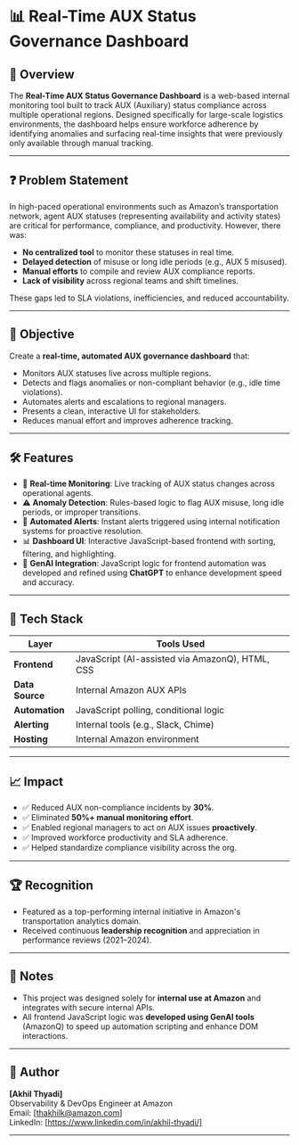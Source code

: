 # 📊 Real-Time AUX Status Governance Dashboard

## 🚀 Overview

The **Real-Time AUX Status Governance Dashboard** is a web-based internal monitoring tool built to track AUX (Auxiliary) status compliance across multiple operational regions. Designed specifically for large-scale logistics environments, the dashboard helps ensure workforce adherence by identifying anomalies and surfacing real-time insights that were previously only available through manual tracking.

---

## ❓ Problem Statement

In high-paced operational environments such as Amazon’s transportation network, agent AUX statuses (representing availability and activity states) are critical for performance, compliance, and productivity. However, there was:

- **No centralized tool** to monitor these statuses in real time.
- **Delayed detection** of misuse or long idle periods (e.g., AUX 5 misused).
- **Manual efforts** to compile and review AUX compliance reports.
- **Lack of visibility** across regional teams and shift timelines.

These gaps led to SLA violations, inefficiencies, and reduced accountability.

---

## 🎯 Objective

Create a **real-time, automated AUX governance dashboard** that:

- Monitors AUX statuses live across multiple regions.
- Detects and flags anomalies or non-compliant behavior (e.g., idle time violations).
- Automates alerts and escalations to regional managers.
- Presents a clean, interactive UI for stakeholders.
- Reduces manual effort and improves adherence tracking.

---

## 🛠️ Features

- 🔁 **Real-time Monitoring**: Live tracking of AUX status changes across operational agents.
- ⚠️ **Anomaly Detection**: Rules-based logic to flag AUX misuse, long idle periods, or improper transitions.
- 📢 **Automated Alerts**: Instant alerts triggered using internal notification systems for proactive resolution.
- 📊 **Dashboard UI**: Interactive JavaScript-based frontend with sorting, filtering, and highlighting.
- 🤖 **GenAI Integration**: JavaScript logic for frontend automation was developed and refined using **ChatGPT** to enhance development speed and accuracy.

---

## 🧱 Tech Stack

| Layer         | Tools Used                              |
|---------------|------------------------------------------|
| **Frontend**  | JavaScript (AI-assisted via AmazonQ), HTML, CSS |
| **Data Source** | Internal Amazon AUX APIs                |
| **Automation**| JavaScript polling, conditional logic     |
| **Alerting**  | Internal tools (e.g., Slack, Chime)       |
| **Hosting**   | Internal Amazon environment               |

---

## 📈 Impact

- ✅ Reduced AUX non-compliance incidents by **30%**.
- ✅ Eliminated **50%+ manual monitoring effort**.
- ✅ Enabled regional managers to act on AUX issues **proactively**.
- ✅ Improved workforce productivity and SLA adherence.
- ✅ Helped standardize compliance visibility across the org.

---

## 🏆 Recognition

- Featured as a top-performing internal initiative in Amazon's transportation analytics domain.
- Received continuous **leadership recognition** and appreciation in performance reviews (2021–2024).

---

## 📌 Notes

- This project was designed solely for **internal use at Amazon** and integrates with secure internal APIs.
- All frontend JavaScript logic was **developed using GenAI tools** (AmazonQ) to speed up automation scripting and enhance DOM interactions.

---

## 🙋 Author

**[Akhil Thyadi]**  
Observability & DevOps Engineer at Amazon  
Email: [thakhilk@amazon.com]  
LinkedIn: [https://www.linkedin.com/in/akhil-thyadi/]  

---

